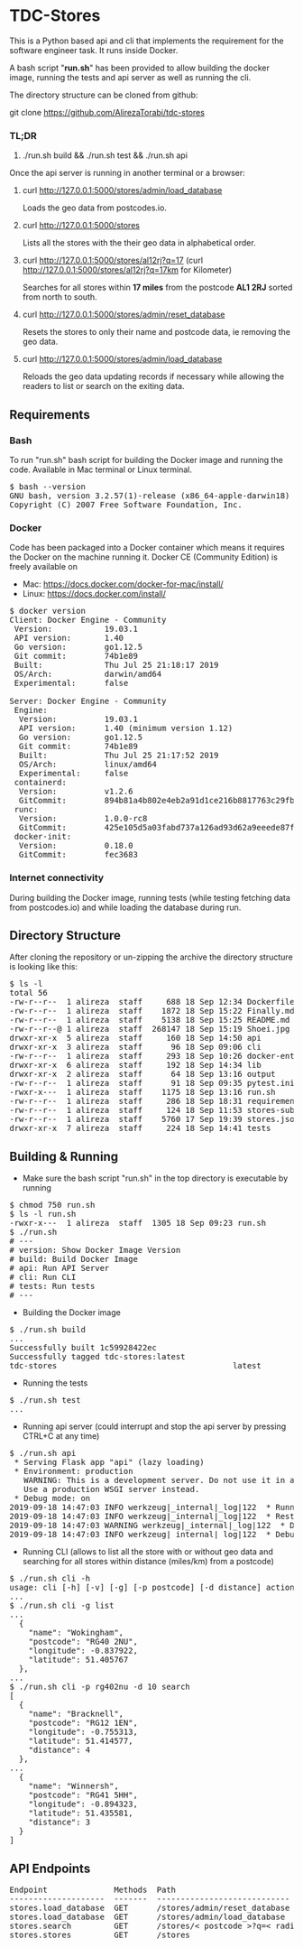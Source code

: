 TDC-Stores
===

This is a Python based api and cli that implements the requirement for 
the software engineer task. It runs inside Docker.

A bash script "**run.sh**" has been provided
to allow building the docker image, running the tests 
and api server as well as running the cli.

The directory structure can be cloned from github:

git clone https://github.com/AlirezaTorabi/tdc-stores


### TL;DR
1. ./run.sh build && ./run.sh test && ./run.sh api

Once the api server is running in another terminal or a browser:


1. curl http://127.0.0.1:5000/stores/admin/load_database

    Loads the geo data from postcodes.io.
    
2. curl http://127.0.0.1:5000/stores

    Lists all the stores with the their geo data in 
    alphabetical order.
    
3. curl http://127.0.0.1:5000/stores/al12rj?q=17 (curl http://127.0.0.1:5000/stores/al12rj?q=17km for Kilometer)

    Searches for all stores within **17 miles** from the 
    postcode **AL1 2RJ** sorted from north to south.

4. curl http://127.0.0.1:5000/stores/admin/reset_database

    Resets the stores to only their name and postcode data, 
    ie removing the geo data.

5. curl http://127.0.0.1:5000/stores/admin/load_database
    
    Reloads the geo data updating records if necessary while 
    allowing the readers to list or search on the exiting data.


## Requirements


### Bash

To run "run.sh" bash script for building the Docker image and running 
the code. Available in Mac terminal or Linux terminal.

<pre>
$ bash --version
GNU bash, version 3.2.57(1)-release (x86_64-apple-darwin18)
Copyright (C) 2007 Free Software Foundation, Inc. 
</pre>


### Docker

Code has been packaged into a Docker container which means it requires 
the Docker on the machine running it. Docker CE (Community Edition) is 
freely available on

* Mac: https://docs.docker.com/docker-for-mac/install/
* Linux: https://docs.docker.com/install/

<pre>
$ docker version
Client: Docker Engine - Community
 Version:           19.03.1
 API version:       1.40
 Go version:        go1.12.5
 Git commit:        74b1e89
 Built:             Thu Jul 25 21:18:17 2019
 OS/Arch:           darwin/amd64
 Experimental:      false

Server: Docker Engine - Community
 Engine:
  Version:          19.03.1
  API version:      1.40 (minimum version 1.12)
  Go version:       go1.12.5
  Git commit:       74b1e89
  Built:            Thu Jul 25 21:17:52 2019
  OS/Arch:          linux/amd64
  Experimental:     false
 containerd:
  Version:          v1.2.6
  GitCommit:        894b81a4b802e4eb2a91d1ce216b8817763c29fb
 runc:
  Version:          1.0.0-rc8
  GitCommit:        425e105d5a03fabd737a126ad93d62a9eeede87f
 docker-init:
  Version:          0.18.0
  GitCommit:        fec3683
</pre>

### Internet connectivity

During building the Docker image,
running tests (while testing fetching data from postcodes.io) and 
while loading the database during run.

## Directory Structure

After cloning the repository or un-zipping the archive the 
directory structure is looking like this:

<pre>
$ ls -l
total 56
-rw-r--r--  1 alireza  staff     688 18 Sep 12:34 Dockerfile
-rw-r--r--  1 alireza  staff    1872 18 Sep 15:22 Finally.md
-rw-r--r--  1 alireza  staff    5138 18 Sep 15:25 README.md
-rw-r--r--@ 1 alireza  staff  268147 18 Sep 15:19 Shoei.jpg
drwxr-xr-x  5 alireza  staff     160 18 Sep 14:50 api
drwxr-xr-x  3 alireza  staff      96 18 Sep 09:06 cli
-rw-r--r--  1 alireza  staff     293 18 Sep 10:26 docker-entrypoint.sh
drwxr-xr-x  6 alireza  staff     192 18 Sep 14:34 lib
drwxr-xr-x  2 alireza  staff      64 18 Sep 13:16 output
-rw-r--r--  1 alireza  staff      91 18 Sep 09:35 pytest.ini
-rwxr-x---  1 alireza  staff    1175 18 Sep 13:16 run.sh
-rw-r--r--  1 alireza  staff     286 18 Sep 18:31 requirements.txt
-rw-r--r--  1 alireza  staff     124 18 Sep 11:53 stores-subset.json
-rw-r--r--  1 alireza  staff    5760 17 Sep 19:39 stores.json
drwxr-xr-x  7 alireza  staff     224 18 Sep 14:41 tests
</pre>


## Building & Running

* Make sure the bash script "run.sh" in the top directory is executable by running 
<pre>
$ chmod 750 run.sh
$ ls -l run.sh
-rwxr-x---  1 alireza  staff  1305 18 Sep 09:23 run.sh
$ ./run.sh
# ---
# version: Show Docker Image Version
# build: Build Docker Image
# api: Run API Server
# cli: Run CLI
# tests: Run tests
# ---
</pre>

* Building the Docker image
<pre>
$ ./run.sh build
...
Successfully built 1c59928422ec
Successfully tagged tdc-stores:latest
tdc-stores                                     latest              1c59928422ec        17 minutes ago      94.4MB
</pre>

* Running the tests
<pre>
$ ./run.sh test
...
</pre>

* Running api server (could interrupt and stop the api server by pressing CTRL+C at any time)
<pre>
$ ./run.sh api
 * Serving Flask app "api" (lazy loading)
 * Environment: production
   WARNING: This is a development server. Do not use it in a production deployment.
   Use a production WSGI server instead.
 * Debug mode: on
2019-09-18 14:47:03 INFO werkzeug|_internal|_log|122  * Running on http://0.0.0.0:5000/ (Press CTRL+C to quit)
2019-09-18 14:47:03 INFO werkzeug|_internal|_log|122  * Restarting with stat
2019-09-18 14:47:03 WARNING werkzeug|_internal|_log|122  * Debugger is active!
2019-09-18 14:47:03 INFO werkzeug|_internal|_log|122  * Debugger PIN: 247-169-878...
</pre>

* Running CLI (allows to list all the store with or without 
geo data and searching for all stores within distance (miles/km) 
from a postcode)
<pre>
$ ./run.sh cli -h
usage: cli [-h] [-v] [-g] [-p postcode] [-d distance] action
...
$ ./run.sh cli -g list
...
  {
    "name": "Wokingham",
    "postcode": "RG40 2NU",
    "longitude": -0.837922,
    "latitude": 51.405767
  },
...
$ ./run.sh cli -p rg402nu -d 10 search
[
  {
    "name": "Bracknell",
    "postcode": "RG12 1EN",
    "longitude": -0.755313,
    "latitude": 51.414577,
    "distance": 4
  },
...
  {
    "name": "Winnersh",
    "postcode": "RG41 5HH",
    "longitude": -0.894323,
    "latitude": 51.435581,
    "distance": 3
  }
]
</pre>


## API Endpoints
<pre>
Endpoint              Methods  Path
--------------------  -------  ----------------------------
stores.load_database  GET      /stores/admin/reset_database
stores.load_database  GET      /stores/admin/load_database
stores.search         GET      /stores/< postcode >?q=< radius [m|km]>
stores.stores         GET      /stores
</pre>
